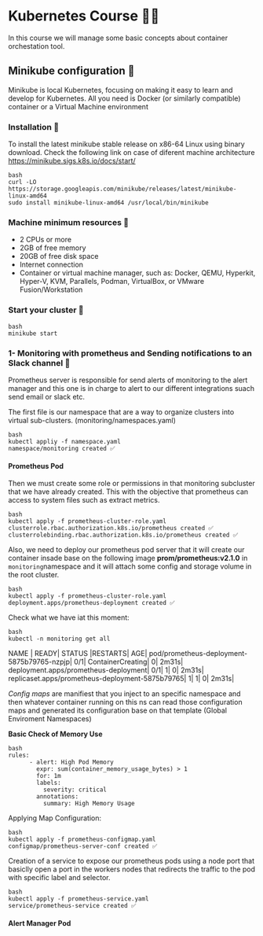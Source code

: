 # Kubernetes Course 🫰🏾

In this course we will manage some basic concepts about container orchestation tool.

## Minikube configuration 🍷

Minikube is local Kubernetes, focusing on making it easy to learn and develop for Kubernetes. All you need is Docker (or similarly compatible) container or a Virtual Machine environment

### Installation 🐙

To install the latest minikube stable release on x86-64 Linux using binary download. Check the following link on case of diferent machine architecture https://minikube.sigs.k8s.io/docs/start/

```
bash
curl -LO https://storage.googleapis.com/minikube/releases/latest/minikube-linux-amd64
sudo install minikube-linux-amd64 /usr/local/bin/minikube
```

### Machine minimum resources 🎁

- 2 CPUs or more
- 2GB of free memory
- 20GB of free disk space
- Internet connection
- Container or virtual machine manager, such as: Docker, QEMU, Hyperkit, Hyper-V, KVM, Parallels, Podman, VirtualBox, or VMware Fusion/Workstation

### Start your cluster 🚀

```
bash
minikube start
```

### 1- Monitoring with prometheus and Sending notifications to an Slack channel 🎠

Prometheus server is responsible for send alerts of monitoring to the alert manager and this one is in charge to alert to our different integrations suach send email or slack etc.

The first file is our namespace that are a way to organize clusters into virtual sub-clusters. (monitoring/namespaces.yaml)

```
bash
kubectl appliy -f namespace.yaml
namespace/monitoring created ✅
```

#### Prometheus Pod

Then we must create some role or permissions in that monitoring subcluster that we have already created. This with the objective that prometheus can access to system files such as extract metrics.

```
bash
kubectl apply -f prometheus-cluster-role.yaml
clusterrole.rbac.authorization.k8s.io/prometheus created ✅
clusterrolebinding.rbac.authorization.k8s.io/prometheus created ✅
```

Also, we need to deploy our prometheus pod server that it will create our container insade base on the following image **prom/prometheus:v2.1.0** in ``monitoring``namespace and it will attach some config and storage volume in the root cluster.

```
bash
kubectl apply -f prometheus-cluster-role.yaml
deployment.apps/prometheus-deployment created ✅
```

Check what we have iat this moment:

```
bash
kubectl -n monitoring get all
```

NAME                                  | READY|   STATUS           |RESTARTS|   AGE|
pod/prometheus-deployment-5875b79765-nzpjp|   0/1|     ContainerCreating|   0|          2m31s|
deployment.apps/prometheus-deployment|   0/1|     1|           0|          2m31s|
replicaset.apps/prometheus-deployment-5875b79765|   1|         1|         0|       2m31s|


*Config maps* are manifiest that you inject to an specific namespace and then whatever container running on this ns can read those configuration maps and generated its configuration base on that template (Global Enviroment Namespaces)

**Basic Check of Memory Use**
```
bash
rules:
      - alert: High Pod Memory
        expr: sum(container_memory_usage_bytes) > 1
        for: 1m
        labels:
          severity: critical
        annotations:
          summary: High Memory Usage
```

Applying Map Configuration:

```
bash
kubectl apply -f prometheus-configmap.yaml
configmap/prometheus-server-conf created ✅
```

Creation of a service to expose our prometheus pods using a node port that basiclly open a port in the workers nodes that redirects the traffic to the pod with specific label and selector.

```
bash
kubectl apply -f prometheus-service.yaml 
service/prometheus-service created ✅
```

#### Alert Manager Pod




